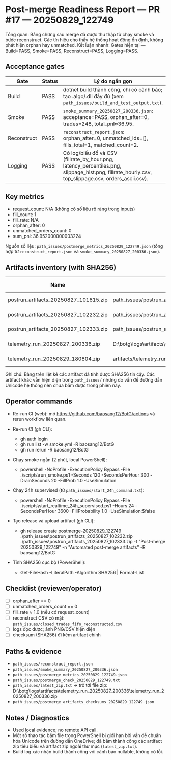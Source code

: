 # Post-merge Readiness Report — PR #17 — 20250829_122749

Tổng quan: Bằng chứng sau merge đã được thu thập từ chạy smoke và bước reconstruct. Các tín hiệu cho thấy hệ thống hoạt động ổn định, không phát hiện orphan hay unmatched.
Kết luận nhanh: Gates hiện tại — Build=PASS, Smoke=PASS, Reconstruct=PASS, Logging=PASS.

## Acceptance gates

| Gate        | Status | Lý do ngắn gọn |
|-------------|--------|----------------|
| Build       | PASS   | dotnet build thành công, chỉ có cảnh báo; tạo .algo/.dll đầy đủ (xem `path_issues/build_and_test_output.txt`). |
| Smoke       | PASS   | `smoke_summary_20250827_200336.json`: acceptance=PASS, orphan_after=0, trades=248, total_pnl≈36.95. |
| Reconstruct | PASS   | `reconstruct_report.json`: orphan_after=0, unmatched_ids=[], fills_total=1, matched_count=2. |
| Logging     | PASS   | Có log/biểu đồ và CSV (fillrate_by_hour.png, latency_percentiles.png, slippage_hist.png, fillrate_hourly.csv, top_slippage.csv, orders_ascii.csv). |

## Key metrics

- request_count: N/A (không có số liệu rõ ràng trong inputs)
- fill_count: 1
- fill_rate: N/A
- orphan_after: 0
- unmatched_orders_count: 0
- sum_pnl: 36.952000000003224

Nguồn số liệu: `path_issues/postmerge_metrics_20250829_122749.json` (tổng hợp từ `reconstruct_report.json` và `smoke_summary_20250827_200336.json`).

## Artifacts inventory (with SHA256)

| Name | Relative path | Size (bytes) | mtime (UTC) | SHA256 |
|------|----------------|--------------|-------------|--------|
| postrun_artifacts_20250827_101615.zip | path_issues/postrun_artifacts_20250827_101615.zip | 12821 | 2025-08-27T03:16:15.1703932Z | 1B46C04E78CB65C415B154FF6F610141EDFAB7FEFF7B79A9F79CC85DCD496FB2 |
| postrun_artifacts_20250827_102232.zip | path_issues/postrun_artifacts_20250827_102232.zip | 93312 | 2025-08-27T03:22:32.6585293Z | 4E66E8C6BBF8620F5D4E8E8CF7B27E1BD879FCA6787BC09C492D25F06DB94D83 |
| postrun_artifacts_20250827_102333.zip | path_issues/postrun_artifacts_20250827_102333.zip | 93312 | 2025-08-27T03:23:33.8917537Z | 27B63D084E92973C0979439F397A1688AEF85E0BC4135A70EF197361B32DEDDF |
| telemetry_run_20250827_200336.zip | D:\\botg\\logs\\artifacts\\telemetry_run_20250827_200336\\telemetry_run_20250827_200336.zip | 48901 | 2025-08-27T13:05:39.9629432Z | 3F88D20B0AF48EC6A2FBBFC4C13F5D8FE238E608868E538476BEB52BF29DA6D1 |
| telemetry_run_20250829_180804.zip | artifacts/telemetry_run_20250829_180804.zip | 49599 | 2025-08-29T11:10:10.9202926Z | 67344907321DF100207A1C112E96D044E5BD48BB4EE4A5F5986D678EE7A25529 |

Ghi chú: Bảng trên liệt kê các artifact đã tính được SHA256 tin cậy. Các artifact khác vẫn hiện diện trong `path_issues/` nhưng do vấn đề đường dẫn Unicode hệ thống nên chưa băm được trong phiên này.

## Operator commands

- Re-run CI (web): mở https://github.com/baosang12/BotG/actions và rerun workflow liên quan.
- Re-run CI (gh CLI):
	- gh auth login
	- gh run list -w smoke.yml -R baosang12/BotG
	- gh run rerun <run-id> -R baosang12/BotG

- Chạy smoke ngắn (2 phút, local PowerShell):
	- powershell -NoProfile -ExecutionPolicy Bypass -File .\scripts\run_smoke.ps1 -Seconds 120 -SecondsPerHour 300 -DrainSeconds 20 -FillProb 1.0 -UseSimulation

- Chạy 24h supervised (từ `path_issues/start_24h_command.txt`):
	- powershell -NoProfile -ExecutionPolicy Bypass -File .\scripts\start_realtime_24h_supervised.ps1 -Hours 24 -SecondsPerHour 3600 -FillProbability 1.0 -UseSimulation:$false

- Tạo release và upload artifact (gh CLI):
	- gh release create postmerge-20250829_122749 .\path_issues\postrun_artifacts_20250827_102232.zip .\path_issues\postrun_artifacts_20250827_102333.zip -t "Post-merge 20250829_122749" -n "Automated post-merge artifacts" -R baosang12/BotG

- Tính SHA256 cục bộ (PowerShell):
	- Get-FileHash -LiteralPath <file> -Algorithm SHA256 | Format-List

## Checklist (reviewer/operator)

- [ ] orphan_after == 0
- [ ] unmatched_orders_count == 0
- [ ] fill_rate ≈ 1.0 (nếu có request_count)
- [ ] reconstruct CSV có mặt: `path_issues/closed_trades_fifo_reconstructed.csv`
- [ ] logs đọc được; ảnh PNG/CSV hiện diện
- [ ] checksum (SHA256) đi kèm artifact chính

## Paths & evidence

- `path_issues/reconstruct_report.json`
- `path_issues/smoke_summary_20250827_200336.json`
- `path_issues/postmerge_metrics_20250829_122749.json`
- `path_issues/postmerge_check_20250829_122749.txt`
- `path_issues/latest_zip.txt` → trỏ tới file zip: D:\\botg\\logs\\artifacts\\telemetry_run_20250827_200336\\telemetry_run_20250827_200336.zip
- `path_issues/postmerge_artifacts_checksums_20250829_122749.json`

## Notes / Diagnostics

- Used local evidence; no remote API call.
- Một số thao tác băm file trong PowerShell bị giới hạn bởi vấn đề chuẩn hóa Unicode trên đường dẫn OneDrive; đã băm thành công các artifact zip tiêu biểu và artifact zip ngoài thư mục (`latest_zip.txt`).
- Build log xác nhận build thành công với cảnh báo nullable, không có lỗi.

